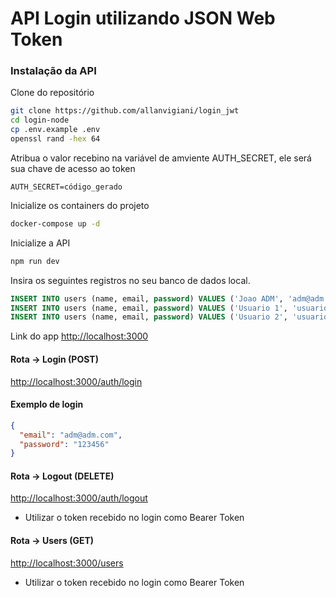 # API Login utilizando JSON Web Token 

### Instalação da API
Clone do repositório
```sh
git clone https://github.com/allanvigiani/login_jwt
cd login-node
cp .env.example .env
openssl rand -hex 64
```
Atribua o valor recebino na variável de amviente AUTH_SECRET, ele será sua chave de acesso ao token
```dosini
AUTH_SECRET=código_gerado
```

Inicialize os containers do projeto
```sh
docker-compose up -d
```

Inicialize a API
```sh
npm run dev
```

Insira os seguintes registros no seu banco de dados local.
```sql
INSERT INTO users (name, email, password) VALUES ('Joao ADM', 'adm@adm.com', '123456');
INSERT INTO users (name, email, password) VALUES ('Usuario 1', 'usuario1@email.com', '123456');
INSERT INTO users (name, email, password) VALUES ('Usuario 2', 'usuario2@email.com', '123456');
```

Link do app
[http://localhost:3000](http://localhost:3000)  

#### Rota -> Login (POST)
[http://localhost:3000/auth/login](http://localhost:3000/auth/login)  
#### Exemplo de login
```json
{
  "email": "adm@adm.com",
  "password": "123456"
}
```
#### Rota -> Logout (DELETE)
[http://localhost:3000/auth/logout](http://localhost:3000/auth/logout)  
- Utilizar o token recebido no login como Bearer Token

#### Rota -> Users (GET)
[http://localhost:3000/users](http://localhost:3000/users)
- Utilizar o token recebido no login como Bearer Token
